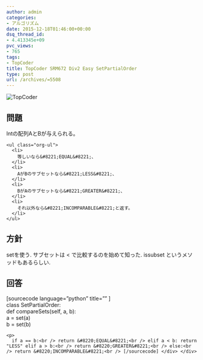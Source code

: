 ```yaml
---
author: admin
categories:
- アルゴリズム
date: 2015-12-18T01:46:00+00:00
dsq_thread_id:
- 4.413345e+09
pvc_views:
- 765
tags:
- TopCoder
title: TopCoder SRM672 Div2 Easy SetPartialOrder
type: post
url: /archives/=5508
---
```


![TopCoder][1]

<div id="outline-container-orgheadline1" class="outline-2">
  <h2 id="orgheadline1">
    問題
  </h2>
  
  <div class="outline-text-2" id="text-orgheadline1">
    <p>
      Intの配列AとBが与えられる。
    </p>
    
    <ul class="org-ul">
      <li>
        等しいなら&#8221;EQUAL&#8221;、
      </li>
      <li>
        AがBのサブセットなら&#8221;LESS&#8221;、
      </li>
      <li>
        BがAのサブセットなら&#8221;GREATER&#8221;、
      </li>
      <li>
        それ以外なら&#8221;INCOMPARABLE&#8221;と返す。
      </li>
    </ul>
  </div>
</div>

<div id="outline-container-orgheadline2" class="outline-2">
  <h2 id="orgheadline2">
    方針
  </h2>
  
  <div class="outline-text-2" id="text-orgheadline2">
    <p>
      setを使う. サブセットは < で比較するのを始めて知った. issubset というメソッドもあるらしい.
    </p>
  </div>
</div>

<div id="outline-container-orgheadline3" class="outline-2">
  <h2 id="orgheadline3">
    回答
  </h2>
  
  <div class="outline-text-2" id="text-orgheadline3">
    [sourcecode language=&#8221;python&#8221; title=&#8221;&#8221; ]<br /> class SetPartialOrder:<br /> def compareSets(self, a, b):<br /> a = set(a)<br /> b = set(b)</p> 
    
    <p>
      if a == b:<br /> return &#8220;EQUAL&#8221;<br /> elif a < b: return "LESS" elif a > b:<br /> return &#8220;GREATER&#8221;<br /> else:<br /> return &#8220;INCOMPARABLE&#8221;<br /> [/sourcecode] </div> </div>

 [1]: https://futurismo.biz/wp-content/uploads/topcoder.png